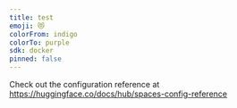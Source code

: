 ```yaml
---
title: test
emoji: 😻
colorFrom: indigo
colorTo: purple
sdk: docker
pinned: false
---
```


Check out the configuration reference at https://huggingface.co/docs/hub/spaces-config-reference

